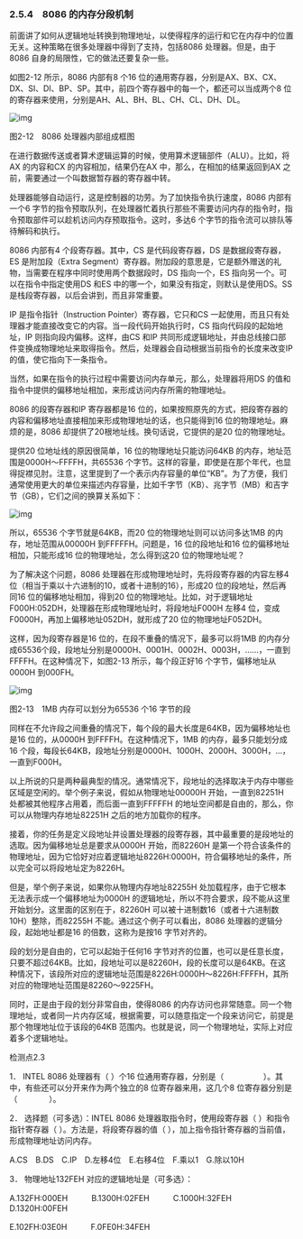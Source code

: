 ### 2.5.4　8086 的内存分段机制

前面讲了如何从逻辑地址转换到物理地址，以使得程序的运行和它在内存中的位置无关。这种策略在很多处理器中得到了支持，包括8086 处理器。但是，由于8086 自身的局限性，它的做法还要复杂一些。

如图2-12 所示，8086 内部有8 个16 位的通用寄存器，分别是AX、BX、CX、DX、SI、DI、BP、SP。其中，前四个寄存器中的每一个，都还可以当成两个8 位的寄存器来使用，分别是AH、AL、BH、BL、CH、CL、DH、DL。

![img](../0-Assets/Epubook/x86汇编语言从实模式到保护模式_李忠_等_Z_Library/images/00023.jpeg)

图2-12　8086 处理器内部组成框图

在进行数据传送或者算术逻辑运算的时候，使用算术逻辑部件（ALU）。比如，将AX 的内容和CX 的内容相加，结果仍在AX 中，那么，在相加的结果返回到AX 之前，需要通过一个叫数据暂存器的寄存器中转。

处理器能够自动运行，这是控制器的功劳。为了加快指令执行速度，8086 内部有一个6 字节的指令预取队列，在处理器忙着执行那些不需要访问内存的指令时，指令预取部件可以趁机访问内存预取指令。这时，多达6 个字节的指令流可以排队等待解码和执行。

8086 内部有4 个段寄存器。其中，CS 是代码段寄存器，DS 是数据段寄存器，ES 是附加段（Extra Segment）寄存器。附加段的意思是，它是额外赠送的礼物，当需要在程序中同时使用两个数据段时，DS 指向一个，ES 指向另一个。可以在指令中指定使用DS 和ES 中的哪一个，如果没有指定，则默认是使用DS。SS 是栈段寄存器，以后会讲到，而且非常重要。

IP 是指令指针（Instruction Pointer）寄存器，它只和CS 一起使用，而且只有处理器才能直接改变它的内容。当一段代码开始执行时，CS 指向代码段的起始地址，IP 则指向段内偏移。这样，由CS 和IP 共同形成逻辑地址，并由总线接口部件变换成物理地址来取得指令。然后，处理器会自动根据当前指令的长度来改变IP 的值，使它指向下一条指令。

当然，如果在指令的执行过程中需要访问内存单元，那么，处理器将用DS 的值和指令中提供的偏移地址相加，来形成访问内存所需的物理地址。

8086 的段寄存器和IP 寄存器都是16 位的，如果按照原先的方式，把段寄存器的内容和偏移地址直接相加来形成物理地址的话，也只能得到16 位的物理地址。麻烦的是，8086 却提供了20根地址线。换句话说，它提供的是20 位的物理地址。

提供20 位地址线的原因很简单，16 位的物理地址只能访问64KB 的内存，地址范围是0000H～FFFFH，共65536 个字节。这样的容量，即使是在那个年代，也显得捉襟见肘。注意，这里提到了一个表示内存容量的单位“KB”。为了方便，我们通常使用更大的单位来描述内存容量，比如千字节（KB）、兆字节（MB）和吉字节（GB），它们之间的换算关系如下：

![img](../0-Assets/Epubook/x86汇编语言从实模式到保护模式_李忠_等_Z_Library/images/00024.jpeg)

所以，65536 个字节就是64KB，而20 位的物理地址则可以访问多达1MB 的内存，地址范围从00000H 到FFFFFH。问题是，16 位的段地址和16 位的偏移地址相加，只能形成16 位的物理地址，怎么得到这20 位的物理地址呢？

为了解决这个问题，8086 处理器在形成物理地址时，先将段寄存器的内容左移4 位（相当于乘以十六进制的10，或者十进制的16），形成20 位的段地址，然后再同16 位的偏移地址相加，得到20 位的物理地址。比如，对于逻辑地址F000H:052DH，处理器在形成物理地址时，将段地址F000H 左移4 位，变成F0000H，再加上偏移地址052DH，就形成了20 位的物理地址F052DH。

这样，因为段寄存器是16 位的，在段不重叠的情况下，最多可以将1MB 的内存分成65536个段，段地址分别是0000H、0001H、0002H、0003H，……，一直到FFFFH。在这种情况下，如图2-13 所示，每个段正好16 个字节，偏移地址从0000H 到000FH。

![img](../0-Assets/Epubook/x86汇编语言从实模式到保护模式_李忠_等_Z_Library/images/00025.jpeg)

图2-13　1MB 内存可以划分为65536 个16 字节的段

同样在不允许段之间重叠的情况下，每个段的最大长度是64KB，因为偏移地址也是16 位的，从0000H 到FFFFH。在这种情况下，1MB 的内存，最多只能划分成16 个段，每段长64KB，段地址分别是0000H、1000H、2000H、3000H，…，一直到F000H。

以上所说的只是两种最典型的情况。通常情况下，段地址的选择取决于内存中哪些区域是空闲的。举个例子来说，假如从物理地址00000H 开始，一直到82251H 处都被其他程序占用着，而后面一直到FFFFFH 的地址空间都是自由的，那么，你可以从物理内存地址82251H 之后的地方加载你的程序。

接着，你的任务是定义段地址并设置处理器的段寄存器，其中最重要的是段地址的选取。因为偏移地址总是要求从0000H 开始，而82260H 是第一个符合该条件的物理地址，因为它恰好对应着逻辑地址8226H:0000H，符合偏移地址的条件，所以完全可以将段地址定为8226H。

但是，举个例子来说，如果你从物理内存地址82255H 处加载程序，由于它根本无法表示成一个偏移地址为0000H 的逻辑地址，所以不符合要求，段不能从这里开始划分。这里面的区别在于，82260H 可以被十进制数16（或者十六进制数10H）整除，而82255H 不能。通过这个例子可以看出，8086 处理器的逻辑分段，起始地址都是16 的倍数，这称为是按16 字节对齐的。

段的划分是自由的，它可以起始于任何16 字节对齐的位置，也可以是任意长度，只要不超过64KB。比如，段地址可以是82260H，段的长度可以是64KB。在这种情况下，该段所对应的逻辑地址范围是8226H:0000H～8226H:FFFFH，其所对应的物理地址范围是82260～9225FH。

同时，正是由于段的划分非常自由，使得8086 的内存访问也非常随意。同一个物理地址，或者同一片内存区域，根据需要，可以随意指定一个段来访问它，前提是那个物理地址位于该段的64KB 范围内。也就是说，同一个物理地址，实际上对应着多个逻辑地址。

检测点2.3

1． INTEL 8086 处理器有（ ）个16 位通用寄存器，分别是（　　　　　）。其中，有些还可以分开来作为两个独立的8 位寄存器来用，这几个8 位寄存器分别是（　　　　）。

2． 选择题（可多选）：INTEL 8086 处理器取指令时，使用段寄存器（ ）和指令指针寄存器（ ）。方法是，将段寄存器的值（ ），加上指令指针寄存器的当前值，形成物理地址访问内存。

A.CS　B.DS　C.IP　D.左移4位　E.右移4位　F.乘以1　G.除以10H

3． 物理地址132FEH 对应的逻辑地址是（可多选）：

A.132FH:000EH　　　B.1300H:02FEH　　　C.1000H:32FEH　　　D.1320H:00FEH

E.102FH:03E0H　　　F.0FE0H:34FEH
